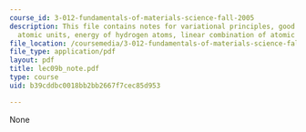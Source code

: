 ```yaml
---
course_id: 3-012-fundamentals-of-materials-science-fall-2005
description: This file contains notes for variational principles, good quantum numbers,
  atomic units, energy of hydrogen atoms, linear combination of atomic model etc.
file_location: /coursemedia/3-012-fundamentals-of-materials-science-fall-2005/b39cddbc0018bb2bb2667f7cec85d953_lec09b_note.pdf
file_type: application/pdf
layout: pdf
title: lec09b_note.pdf
type: course
uid: b39cddbc0018bb2bb2667f7cec85d953

---
```

None